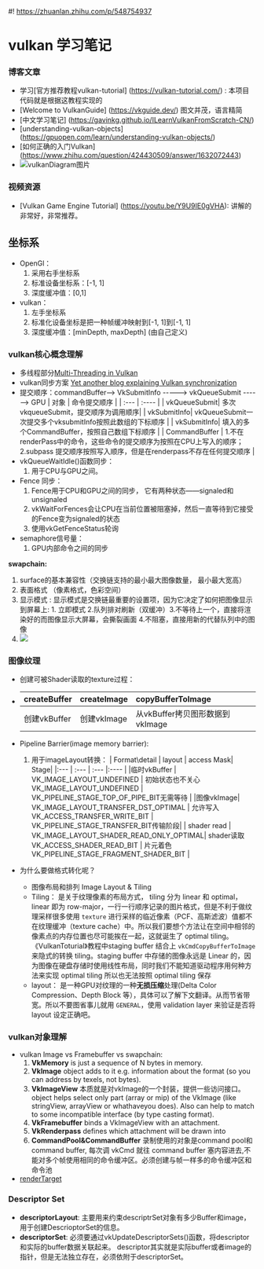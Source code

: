 #! https://zhuanlan.zhihu.com/p/548754937
# vulkan 学习笔记
### 博客文章
* 学习[官方推荐教程vulkan-tutorial] (https://vulkan-tutorial.com/) : 本项目代码就是根据这教程实现的
* [Welcome to VulkanGuide] (https://vkguide.dev/)  图文并茂，语言精简
* [中文学习笔记] (https://gavinkg.github.io/ILearnVulkanFromScratch-CN/)
* [understanding-vulkan-objects] (https://gpuopen.com/learn/understanding-vulkan-objects/)
* [如何正确的入门Vulkan] (https://www.zhihu.com/question/424430509/answer/1632072443)
* ![vulkanDiagram图片](./Image/Vulkan-Diagram.png)
### 视频资源
* [Vulkan Game Engine Tutorial] (https://youtu.be/Y9U9IE0gVHA): 讲解的非常好，非常推荐。

## 坐标系
* OpenGl：
    1. 采用右手坐标系
    2. 标准设备坐标系：[-1, 1]
    3. 深度缓冲值：[0,1]
* vulkan： 
    1. 左手坐标系
    2. 标准化设备坐标是把一种帧缓冲映射到[-1, 1]到[-1, 1]
    3. 深度缓冲值：[minDepth, maxDepth] (由自己定义)

### vulkan核心概念理解
* 多线程部分[Multi-Threading in Vulkan](https://community.arm.com/arm-community-blogs/b/graphics-gaming-and-vr-blog/posts/multi-threading-in-vulkan)
* vulkan同步方案 [Yet another blog explaining Vulkan synchronization](https://themaister.net/blog/2019/08/14/yet-another-blog-explaining-vulkan-synchronization/)
* 提交顺序：commandBuffer——>  VkSubmitInfo   ----->  vkQueueSubmit ------> GPU 
    | 对象 | 命令提交顺序 |
    | :--- | :---- |
    | vkQueueSubmit| 多次vkqueueSubmit，提交顺序为调用顺序|
    | vkSubmitInfo|  vkQueueSubmit一次提交多个vksubmitInfo按照此数组的下标顺序 |
    | vkSubmitInfo|  填入的多个CommandBuffer，按照自己数组下标顺序 |
    | CommandBuffer | 1.不在renderPass中的命令，这些命令的提交顺序为按照在CPU上写入的顺序； 2.subpass 提交顺序按照写入顺序，但是在renderpass不存在任何提交顺序 |
* vkQueueWaitIdle()函数同步：
    1. 用于CPU与GPU之间。
* Fence 同步：
    1. Fence用于CPU和GPU之间的同步， 它有两种状态——signaled和unsignaled
    2.  vkWaitForFences会让CPU在当前位置被阻塞掉，然后一直等待到它接受的Fence变为signaled的状态
    3. 使用vkGetFenceStatus轮询
* semaphore信号量：
    1. GPU内部命令之间的同步


**swapchain:**
 1. surface的基本兼容性（交换链支持的最小最大图像数量， 最小最大宽高）
 2. 表面格式 （像素格式，色彩空间）
 3. 显示模式 : 显示模式是交换链最重要的设置项，因为它决定了如何把图像显示到屏幕上: 1. 立即模式 2.队列排对刷新（双缓冲）3.不等待上一个，直接将渲染好的而图像显示大屏幕，会撕裂画面 4.不阻塞，直接用新的代替队列中的图像
 4. [![](./Image/SwapChain.jpg)](https://vulkan.lunarg.com/doc/view/1.2.154.1/windows/tutorial/html/12-init_frame_buffers.html)


### 图像纹理
* 创建可被Shader读取的texture过程：
*   | createBuffer |  createImage | copyBufferToImage| 
    | :---| :--- | :--- |
    | 创建vkBuffer| 创建vkImage | 从vkBuffer拷贝图形数据到vkImage|

* Pipeline Barrier(image memory barrier):
    1. 用于imageLayout转换：
        | Format\detail | layout | access Mask| Stage|
        |:--- | :--- | :--- |:---- |
        |临时vkBuffer | VK_IMAGE_LAYOUT_UNDEFINED | 初始状态也不关心VK_IMAGE_LAYOUT_UNDEFINED | VK_PIPELINE_STAGE_TOP_OF_PIPE_BIT无需等待 |
        |图像vkImage| VK_IMAGE_LAYOUT_TRANSFER_DST_OPTIMAL  | 允许写入VK_ACCESS_TRANSFER_WRITE_BIT | VK_PIPELINE_STAGE_TRANSFER_BIT传输阶段|
        | shader read | VK_IMAGE_LAYOUT_SHADER_READ_ONLY_OPTIMAL| shader读取VK_ACCESS_SHADER_READ_BIT | 片元着色VK_PIPELINE_STAGE_FRAGMENT_SHADER_BIT |

* 为什么要做格式转化呢？
  - 图像布局和排列 Image Layout & Tiling
  - Tiling： 是关于纹理像素的布局方式， tiling 分为 linear 和 optimal，linear 即为 row-major，一行一行顺序记录的图片格式，但是不利于做纹理采样很多使用 `texture` 进行采样的临近像素（PCF、高斯滤波）值都不在纹理缓冲（texture cache）中。所以我们要想个方法让在空间中相邻的像素点的内存位置也尽可能挨在一起，这就诞生了 optimal tiling。 《VulkanToturial》教程中staging buffer 结合上 `vkCmdCopyBufferToImage `来隐式的转换 tiling。staging buffer 中存储的图像永远是 Linear 的，因为图像在硬盘存储时使用线性布局，同时我们不能知道驱动程序用何种方法来实现 optimal tiling 所以也无法按照 optimal tiling 保存
  - layout： 是一种GPU对纹理的一种**无损压缩**处理(Delta Color Compression、Depth Block 等），具体可以了解下文翻译。从而节省带宽。所以不要图省事儿就用 `GENERAL`，使用 validation layer 来验证是否将 layout 设定正确吧。

### vulkan对象理解
* vulkan Image vs Framebuffer vs swapchain:
    1. **VkMemory** is just a sequence of N bytes in memory. 
    2. **VkImage** object adds to it e.g. information about the format (so you can address by texels, not bytes).
    3. **VkImageView** 本质就是对vkImage的一个封装，提供一些访问接口。object helps select only part (array or mip) of the VkImage (like stringView, arrayView or whathaveyou does). Also can help to match to some incompatible interface (by type casting format).
    4. **VkFramebuffer** binds a VkImageView with an attachment.
    5. **VkRenderpass** defines which attachment will be drawn into
    6. **CommandPool&CommandBuffer** 录制使用的对象是command pool和command buffer, 每次调 vkCmd 就往 command buffer 塞内容进去,不能对多个帧使用相同的命令缓冲区。必须创建与帧一样多的命令缓冲区和命令池
* [renderTarget](./Image/VulkanRenderTarget.png)


### Descriptor Set 
* **descriptorLayout**: 主要用来约束descriptrSet对象有多少Buffer和image，用于创建DescrioptorSet的信息。
* **descriptorSet**: 必须要通过vkUpdateDescriptorSets()函数，将descriptor和实际的buffer数据关联起来。 descriptor其实就是实际buffer或者image的指针，但是无法独立存在，必须依附于descriptorSet。 